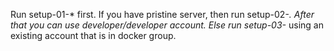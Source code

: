 Run setup-01-* first. If you have pristine server, then run setup-02-*. After that you can use developer/developer account. Else run setup-03-* using an existing account that is in docker group.
